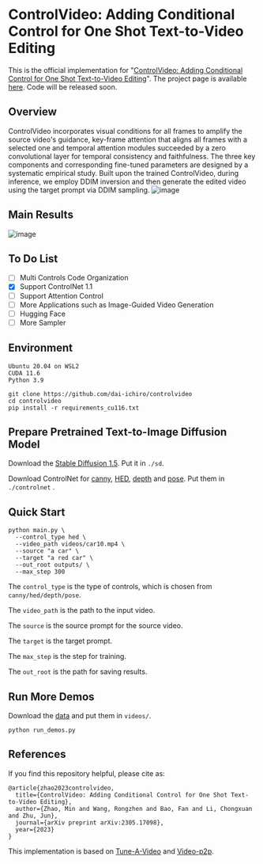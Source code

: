 # ControlVideo: Adding Conditional Control for One Shot Text-to-Video Editing 
This is the official implementation for "[ControlVideo: Adding Conditional Control for One Shot Text-to-Video Editing](http://arxiv.org/abs/2305.17098)". The project page is available [here](https://ml.cs.tsinghua.edu.cn/controlvideo/). Code will be released soon.
## Overview
ControlVideo incorporates visual conditions for all frames to amplify the source video's guidance, key-frame attention that aligns all frames with a selected one and temporal attention modules succeeded by a zero convolutional layer for temporal consistency and faithfulness. The three key components and corresponding fine-tuned parameters are designed by a systematic empirical study. Built upon the trained ControlVideo, during inference, we employ DDIM inversion and then generate the edited video using the target prompt via DDIM sampling.
![image](assets/method.png)
## Main Results
![image](assets/demo.png)
## To Do List
- [ ] Multi Controls Code Organization
- [x] Support ControlNet 1.1 
- [ ] Support Attention Control
- [ ] More Applications such as Image-Guided Video Generation
- [ ] Hugging Face
- [ ] More Sampler
## Environment
```
Ubuntu 20.04 on WSL2
CUDA 11.6
Python 3.9
```

```
git clone https://github.com/dai-ichiro/controlvideo
cd controlvideo
pip install -r requirements_cu116.txt
```
## Prepare Pretrained Text-to-Image Diffusion Model
Download the [Stable Diffusion 1.5](https://huggingface.co/runwayml/stable-diffusion-v1-5/tree/main). Put it in ```./sd```.

Download ControlNet for [canny](https://huggingface.co/lllyasviel/control_v11p_sd15_canny), [HED](https://huggingface.co/lllyasviel/sd-controlnet-hed), [depth](https://huggingface.co/lllyasviel/control_v11f1p_sd15_depth) and [pose](https://huggingface.co/lllyasviel/control_v11p_sd15_openpose). Put them in ```./controlnet``` .
## Quick Start
```
python main.py \
  --control_type hed \
  --video_path videos/car10.mp4 \
  --source "a car" \
  --target "a red car" \
  --out_root outputs/ \
  --max_step 300
```
The ```control_type``` is the type of controls, which is chosen from ```canny/hed/depth/pose```.

The ```video_path``` is the path to the input video.

The ```source``` is the source prompt for the source video.

The ```target``` is the target prompt.

The ```max_step``` is the step for training.

The ```out_root``` is the path for saving results. 
## Run More Demos 
Download the [data](https://drive.google.com/drive/folders/1RrYCaq6QxSVD2K4wJFrTyDnISli8f625?usp=sharing) and put them in ```videos/```.
```
python run_demos.py
```
## References
If you find this repository helpful, please cite as:
```
@article{zhao2023controlvideo,
  title={ControlVideo: Adding Conditional Control for One Shot Text-to-Video Editing},
  author={Zhao, Min and Wang, Rongzhen and Bao, Fan and Li, Chongxuan and Zhu, Jun},
  journal={arXiv preprint arXiv:2305.17098},
  year={2023}
}
```
This implementation is based on [Tune-A-Video](https://github.com/showlab/Tune-A-Video) and [Video-p2p](https://github.com/ShaoTengLiu/Video-P2P).

